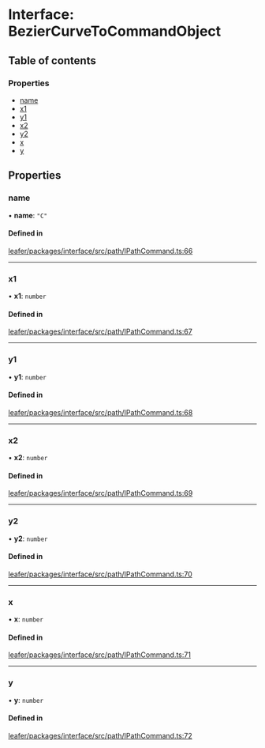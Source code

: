 # Interface: BezierCurveToCommandObject

## Table of contents

### Properties

- [name](BezierCurveToCommandObject.md#name)
- [x1](BezierCurveToCommandObject.md#x1)
- [y1](BezierCurveToCommandObject.md#y1)
- [x2](BezierCurveToCommandObject.md#x2)
- [y2](BezierCurveToCommandObject.md#y2)
- [x](BezierCurveToCommandObject.md#x)
- [y](BezierCurveToCommandObject.md#y)

## Properties

### name

• **name**: ``"C"``

#### Defined in

[leafer/packages/interface/src/path/IPathCommand.ts:66](https://github.com/leaferjs/leafer/blob/8db572e/packages/interface/src/path/IPathCommand.ts#L66)

___

### x1

• **x1**: `number`

#### Defined in

[leafer/packages/interface/src/path/IPathCommand.ts:67](https://github.com/leaferjs/leafer/blob/8db572e/packages/interface/src/path/IPathCommand.ts#L67)

___

### y1

• **y1**: `number`

#### Defined in

[leafer/packages/interface/src/path/IPathCommand.ts:68](https://github.com/leaferjs/leafer/blob/8db572e/packages/interface/src/path/IPathCommand.ts#L68)

___

### x2

• **x2**: `number`

#### Defined in

[leafer/packages/interface/src/path/IPathCommand.ts:69](https://github.com/leaferjs/leafer/blob/8db572e/packages/interface/src/path/IPathCommand.ts#L69)

___

### y2

• **y2**: `number`

#### Defined in

[leafer/packages/interface/src/path/IPathCommand.ts:70](https://github.com/leaferjs/leafer/blob/8db572e/packages/interface/src/path/IPathCommand.ts#L70)

___

### x

• **x**: `number`

#### Defined in

[leafer/packages/interface/src/path/IPathCommand.ts:71](https://github.com/leaferjs/leafer/blob/8db572e/packages/interface/src/path/IPathCommand.ts#L71)

___

### y

• **y**: `number`

#### Defined in

[leafer/packages/interface/src/path/IPathCommand.ts:72](https://github.com/leaferjs/leafer/blob/8db572e/packages/interface/src/path/IPathCommand.ts#L72)
